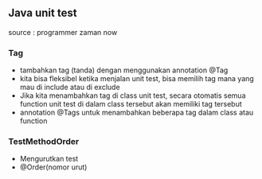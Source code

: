 ## Java unit test

source : programmer zaman now


### Tag
- tambahkan tag (tanda) dengan menggunakan annotation @Tag
- kita bisa fleksibel  ketika menjalan  unit test, bisa memilih tag mana yang mau di include atau di exclude
- Jika kita menambahkan tag di class unit test, secara otomatis semua function unit test di dalam class tersebut akan memiliki tag tersebut
- annotation @Tags untuk menambahkan beberapa tag dalam class atau function


### TestMethodOrder
- Mengurutkan test
- @Order(nomor urut)